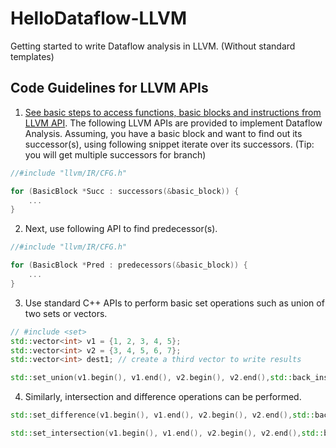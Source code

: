 # HelloDataflow-LLVM
Getting started to write Dataflow analysis in LLVM. (Without standard templates)

## Code Guidelines for LLVM APIs
1. [See basic steps to access functions, basic blocks and instructions from LLVM API](https://github.com/ufarooq/HelloPass-LLVM/). The following LLVM APIs are provided to implement Dataflow Analysis. Assuming, you have a basic block and want to find out its successor(s),  using following snippet iterate over its successors. (Tip: you will get multiple successors for branch)
```cpp
//#include "llvm/IR/CFG.h"

for (BasicBlock *Succ : successors(&basic_block)) {
	...
}
```
2. Next, use following API to find predecessor(s).
```cpp
//#include "llvm/IR/CFG.h"

for (BasicBlock *Pred : predecessors(&basic_block)) {
	...
}
```
3. Use standard C++ APIs to perform basic set operations such as union of two sets or vectors. 
```cpp
// #include <set>
std::vector<int> v1 = {1, 2, 3, 4, 5}; 
std::vector<int> v2 = {3, 4, 5, 6, 7}; 
std::vector<int> dest1; // create a third vector to write results

std::set_union(v1.begin(), v1.end(), v2.begin(), v2.end(),std::back_inserter(dest1)); // writes Union (v1+v2) to dest1
```
4. Similarly, intersection and difference operations can be performed. 
```cpp
std::set_difference(v1.begin(), v1.end(), v2.begin(), v2.end(),std::back_inserter(dest1)); // writes difference (v1-v2) to dest1

std::set_intersection(v1.begin(), v1.end(), v2.begin(), v2.end(),std::back_inserter(dest1)); // writes Common elements of both sets to dest1

``` 
